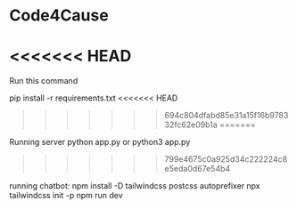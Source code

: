 # Code4Cause
<<<<<<< HEAD
=======

Run this command 

pip install -r requirements.txt
<<<<<<< HEAD
>>>>>>> 694c804dfabd85e31a15f16b978332fc62e09b1a
=======

Running server 
python app.py or python3 app.py
>>>>>>> 799e4675c0a925d34c222224c8e5eda0d67e54b4

running chatbot:
npm install -D tailwindcss postcss autoprefixer
npx tailwindcss init -p
npm run dev
